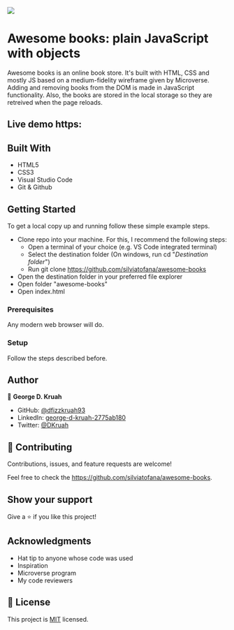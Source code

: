 ![](https://img.shields.io/badge/Microverse-blueviolet)

# Awesome books: plain JavaScript with objects

Awesome books is an online book store. It's built with HTML, CSS and mostly JS based on a medium-fidelity wireframe given by Microverse. Adding and removing books from the DOM is made in JavaScript functionality. Also, the books are stored in the local storage so they are retreived when the page reloads.

## Live demo https:


## Built With

- HTML5
- CSS3
- Visual Studio Code
- Git & Github

## Getting Started

To get a local copy up and running follow these simple example steps.

- Clone repo into your machine. For this, I recommend the following steps:
  - Open a terminal of your choice (e.g. VS Code integrated terminal)
  - Select the destination folder (On windows, run cd "_Destination folder_")
  - Run git clone https://github.com/silviatofana/awesome-books
- Open the destination folder in your preferred file explorer
- Open folder "awesome-books"
- Open index.html

### Prerequisites

Any modern web browser will do.

### Setup

Follow the steps described before.

## Author

👤 **George D. Kruah**

- GitHub: [@dfizzkruah93](https://github.com/dfizzkruah93)
- LinkedIn: [george-d-kruah-2775ab180](https://linkedin.com/in/george-d-kruah-2775ab180)
- Twitter: [@DKruah](https://github.com/Kruah)


## 🤝 Contributing

Contributions, issues, and feature requests are welcome!

Feel free to check the https://github.com/silviatofana/awesome-books.

## Show your support

Give a ⭐️ if you like this project!

## Acknowledgments

- Hat tip to anyone whose code was used
- Inspiration
- Microverse program
- My code reviewers

## 📝 License

This project is [MIT](./MIT.md) licensed.
